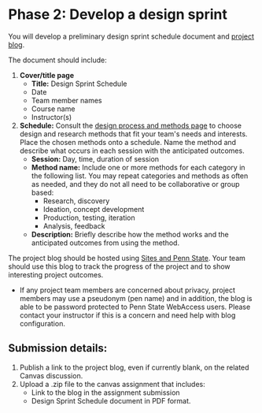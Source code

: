 # Phase 2: Develop a design sprint

You will develop a preliminary design sprint schedule document and [project blog](http://sites.psu.edu).

The document should include:

1. **Cover/title page** 
   * **Title:** Design Sprint Schedule
   * Date
   * Team member names
   * Course name
   * Instructor\(s\)
2. **Schedule:** Consult the [design process and methods page](/design-process-and-methods.md) to choose design and research methods that fit your team's needs and interests. Place the chosen methods onto a schedule. Name the method and describe what occurs in each session with the anticipated outcomes.
   * **Session:** Day, time, duration of session
   * **Method name:** Include one or more methods for each category in the following list. You may repeat categories and methods as often as needed, and they do not all need to be collaborative or group based:
     * Research, discovery
     * Ideation, concept development
     * Production, testing, iteration
     * Analysis, feedback
   * **Description:** Briefly describe how the method works and the anticipated outcomes from using the method. 

The project blog should be hosted using [Sites and Penn State](http://sites.psu.edu). Your team should use this blog to track the progress of the project and to show interesting project outcomes.

* If any project team members are concerned about privacy, project members may use a pseudonym \(pen name\) and in addition, the blog is able to be password protected to Penn State WebAccess users. Please contact your instructor if this is a concern and need help with blog configuration.

## Submission details:

1. Publish a link to the project blog, even if currently blank, on the related Canvas discussion.
2. Upload a .zip file to the canvas assignment that includes:
   * Link to the blog in the assignment submission
   * Design Sprint Schedule document in PDF format.

